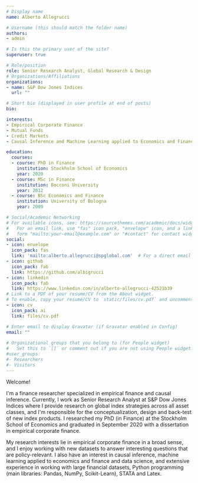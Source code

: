 ```yaml
---
# Display name
name: Alberto Allegrucci

# Username (this should match the folder name)
authors:
- admin

# Is this the primary user of the site?
superuser: true

# Role/position
role: Senior Research Analyst, Global Research & Design
# Organizations/Affiliations
organizations:
- name: S&P Dow Jones Indices
  url: ""

# Short bio (displayed in user profile at end of posts)
bio: 

interests:
- Empirical Corporate Finance
- Mutual Funds
- Credit Markets
- Causal Inference and Machine Learning applied to Economics and Finance

education:
  courses:
  - course: PhD in Finance
    institution: Stockholm School of Economics
    year: 2020 
  - course: MSc in Finance
    institution: Bocconi University
    year: 2012
  - course: BSc Economics and Finance
    institution: University of Bologna
    year: 2009

# Social/Academic Networking
# For available icons, see: https://sourcethemes.com/academic/docs/widgets/#icons
#   For an email link, use "fas" icon pack, "envelope" icon, and a link in the
#   form "mailto:your-email@example.com" or "#contact" for contact widget.
social:
- icon: envelope
  icon_pack: fas
  link: 'mailto:alberto.allegrucci@spglobal.com'  # For a direct email link, use "mailto:test@example.org".
- icon: github
  icon_pack: fab
  link: https://github.com/albigrucci
- icon: linkedin
  icon_pack: fab
  link: https://www.linkedin.com/in/alberto-allegrucci-42521b39
# Link to a PDF of your resume/CV from the About widget.
# To enable, copy your resume/CV to `static/files/cv.pdf` and uncomment the lines below.  
- icon: cv
  icon_pack: ai
  link: files/cv.pdf

# Enter email to display Gravatar (if Gravatar enabled in Config)
email: ""
  
# Organizational groups that you belong to (for People widget)
#   Set this to `[]` or comment out if you are not using People widget.  
#user_groups:
#- Researchers
#- Visitors
---
```


Welcome! 

I'm a finance researcher specialized in empirical finance and causal inference. Currently, I work as Senior Research Analyst at S&P Dow Jones Indices where I provide research on global index strategies across all asset classes, and I'm responsible for the conceptualization, design and back-test of new index products. I researched my PhD (in Finance) at the Stockholm School of Economics and graduated in September 2020 with a dissertation in empirical corporate finance.

My research interests lie in empirical corporate finance in a broad sense, and I enjoy working with new datasets to answer interesting questions that are policy-relevant. I also have an interest in causal inference, machine learning applied to economics and finance and data science, and extensive experience in working with large financial datasets, Python programming (main libraries: Pandas, NumPy, Scikit-Learn), STATA and Latex.









 
